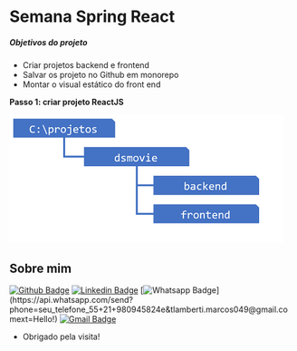 # Semana Spring React 

##### Objetivos do projeto 

- Criar projetos backend e frontend
- Salvar os projeto no Github em monorepo
- Montar o visual estático do front end



**Passo 1: criar projeto ReactJS**

![PROJETO](https://github.com/LambertiMarcos/dsmovie/blob/main/informa%C3%A7%C3%B5es/images/projeto.png)

## Sobre mim

[![Github Badge](https://img.shields.io/badge/-Github-000?style=flat-square&logo=Github&logoColor=white&link=github.com/LambertiMarcos)](github.com/LambertiMarcos)
[![Linkedin Badge](https://img.shields.io/badge/-LinkedIn-blue?style=flat-square&logo=Linkedin&logoColor=white&link=linkedin.com/in/marcoslamberti)](link_do_seu_perfil_no_linkedin)
[![Whatsapp Badge](https://img.shields.io/badge/-Whatsapp-4CA143?style=flat-square&labelColor=4CA143&logo=whatsapp&logoColor=white&link=https://api.whatsapp.com/send?phone=seu_telefone_55+21+980945824&text=Hello!)](https://api.whatsapp.com/send?phone=seu_telefone_55+21+980945824e&tlamberti.marcos049@gmail.comext=Hello!)
[![Gmail Badge](https://img.shields.io/badge/-Gmail-c14438?style=flat-square&logo=Gmail&logoColor=white&link=mailto:lamberti.marcos049@gmail.com)](mailto:lamberti.marcos049@gmail.com)
 
- Obrigado pela visita! 
